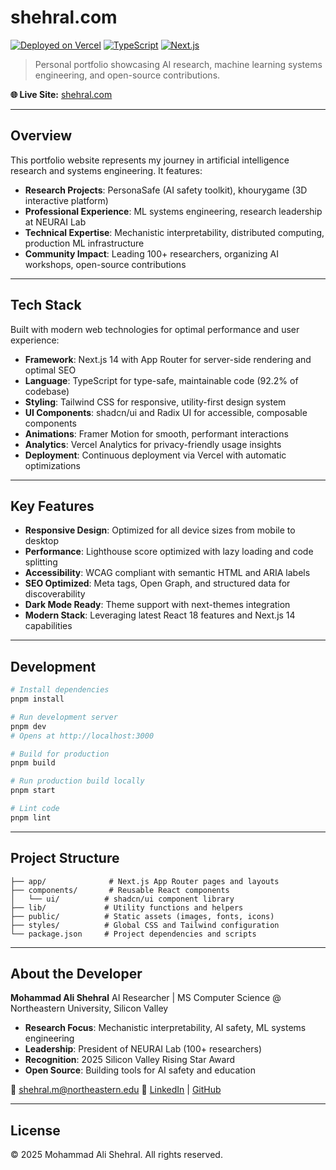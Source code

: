 # shehral.com

[![Deployed on Vercel](https://img.shields.io/badge/Deployed-Vercel-black?style=for-the-badge&logo=vercel)](https://shehral.com)
[![TypeScript](https://img.shields.io/badge/TypeScript-92.2%25-blue?style=for-the-badge&logo=typescript)](https://www.typescriptlang.org/)
[![Next.js](https://img.shields.io/badge/Next.js-14-black?style=for-the-badge&logo=next.js)](https://nextjs.org/)

> Personal portfolio showcasing AI research, machine learning systems engineering, and open-source contributions.

**🌐 Live Site:** [shehral.com](https://shehral.com)

---

## Overview

This portfolio website represents my journey in artificial intelligence research and systems engineering. It features:

- **Research Projects**: PersonaSafe (AI safety toolkit), khourygame (3D interactive platform)
- **Professional Experience**: ML systems engineering, research leadership at NEURAI Lab
- **Technical Expertise**: Mechanistic interpretability, distributed computing, production ML infrastructure
- **Community Impact**: Leading 100+ researchers, organizing AI workshops, open-source contributions

---

## Tech Stack

Built with modern web technologies for optimal performance and user experience:

- **Framework**: Next.js 14 with App Router for server-side rendering and optimal SEO
- **Language**: TypeScript for type-safe, maintainable code (92.2% of codebase)
- **Styling**: Tailwind CSS for responsive, utility-first design system
- **UI Components**: shadcn/ui and Radix UI for accessible, composable components
- **Animations**: Framer Motion for smooth, performant interactions
- **Analytics**: Vercel Analytics for privacy-friendly usage insights
- **Deployment**: Continuous deployment via Vercel with automatic optimizations

---

## Key Features

- **Responsive Design**: Optimized for all device sizes from mobile to desktop
- **Performance**: Lighthouse score optimized with lazy loading and code splitting
- **Accessibility**: WCAG compliant with semantic HTML and ARIA labels
- **SEO Optimized**: Meta tags, Open Graph, and structured data for discoverability
- **Dark Mode Ready**: Theme support with next-themes integration
- **Modern Stack**: Leveraging latest React 18 features and Next.js 14 capabilities

---

## Development

```bash
# Install dependencies
pnpm install

# Run development server
pnpm dev
# Opens at http://localhost:3000

# Build for production
pnpm build

# Run production build locally
pnpm start

# Lint code
pnpm lint
```

---

## Project Structure

```
├── app/              # Next.js App Router pages and layouts
├── components/       # Reusable React components
│   └── ui/          # shadcn/ui component library
├── lib/             # Utility functions and helpers
├── public/          # Static assets (images, fonts, icons)
├── styles/          # Global CSS and Tailwind configuration
└── package.json     # Project dependencies and scripts
```

---

## About the Developer

**Mohammad Ali Shehral**
AI Researcher | MS Computer Science @ Northeastern University, Silicon Valley

- **Research Focus**: Mechanistic interpretability, AI safety, ML systems engineering
- **Leadership**: President of NEURAI Lab (100+ researchers)
- **Recognition**: 2025 Silicon Valley Rising Star Award
- **Open Source**: Building tools for AI safety and education

📧 shehral.m@northeastern.edu
🔗 [LinkedIn](https://linkedin.com/in/shehral) | [GitHub](https://github.com/shehral)

---

## License

© 2025 Mohammad Ali Shehral. All rights reserved.
